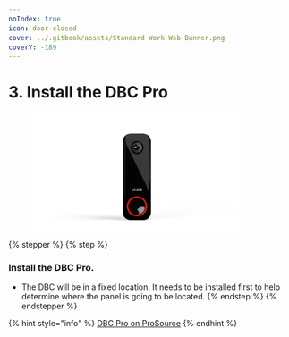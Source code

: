 ```yaml
---
noIndex: true
icon: door-closed
cover: ../.gitbook/assets/Standard Work Web Banner.png
coverY: -189
---
```


# 3. Install the DBC Pro

<div align="left"><figure><img src="../.gitbook/assets/web_use-DBCP-Swappable.jpg" alt="" width="375"><figcaption></figcaption></figure></div>

{% stepper %}
{% step %}
### Install the DBC Pro.

* The DBC will be in a fixed location. It needs to be installed first to help determine where the panel is going to be located.
{% endstep %}
{% endstepper %}

{% hint style="info" %}
[DBC Pro on ProSource](https://prosource.vivint.com/sop-dbc-pro-gen2/)
{% endhint %}


